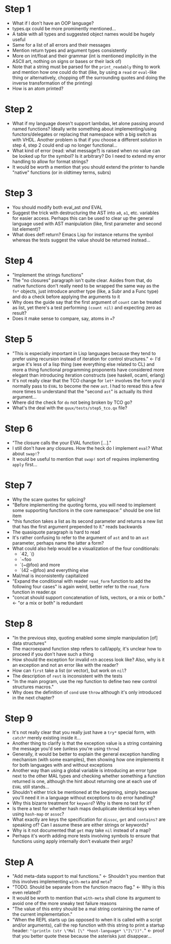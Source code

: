# Step 1

- What if I don't have an OOP language?
- types.qx could be more prominently mentioned...
- A table with all types and suggested object names would be hugely
  useful
- Same for a list of all errors and their messages
- Mention return types and argument types consistently
- More on int/float and their grammar (int is mentioned implicitly in
  the ASCII art, nothing on signs or bases or their lack of)
- Note that a string must be parsed for the `print_readably` thing to
  work and mention how one could do that (like, by using a `read` or
  `eval`-like thing or alternatively, chopping off the surrounding
  quotes and doing the inverse transformation of the printing)
- How is an atom printed?

# Step 2

- What if my language doesn't support lambdas, let alone passing
  around named functions? Ideally write something about
  implementing/using functors/delegates or replacing that namespace
  with a big switch as with VHDL.  Another problem is that if you
  choose a different solution in step 4, step 2 could end up no longer
  functional...
- What kind of error (read: what message?) is raised when no value can
  be looked up for the symbol?  Is it arbitrary?  Do I need to extend
  my error handling to allow for format strings?
- It would be worth a mention that you should extend the printer to
  handle "native" functions (or in oldtimey terms, subrs)

# Step 3

- You should modify both eval_ast *and* EVAL
- Suggest the trick with destructuring the AST into `a0`, `a1`,
  etc. variables for easier access.  Perhaps this can be used to clear
  up the general language used with AST manipulation (like, first
  parameter and second list element)?
- What does def! return?  Emacs Lisp for instance returns the symbol
  whereas the tests suggest the value should be returned instead...

# Step 4

- "Implement the strings functions"
- The "no closures" paragraph isn't quite clear.  Asides from that, do
  native functions don't really need to be wrapped the same way as the
  `fn*` objects, just introduce another type (like, a Subr and a Func
  type) and do a check before applying the arguments to it
- Why does the guide say that the first argument of `count` can be
  treated as list, yet there's a test performing `(count nil)` and
  expecting zero as result?
- Does it make sense to compare, say, atoms in `=`?

# Step 5

- "This is especially important in Lisp languages because they tend to
  prefer using recursion instead of iteration for control structures."
  <- I'd argue it's less of a lisp thing (see everything else related
  to CL) and more a thing functional programming proponents have
  considered more elegant than introducing iteration constructs (see
  haskell, ocaml, erlang)
- It's not really clear that the TCO change for `let*` involves the
  form you'd normally pass to `EVAL` to become the new `ast`.  I had to
  reread this a few more times to understand that the "second `ast`"
  is actually its third argument...
- Where did the check for `do` not being broken by TCO go?
- What's the deal with the `quux/tests/step5_tco.qx` file?

# Step 6

- "The closure calls the your EVAL function […]."
- I still don't have any closures.  How the heck do I implement
  `eval`?  What about `swap!`?
- It would be useful to mention that `swap!` sort of requires
  implementing `apply` first...

# Step 7

- Why the scare quotes for splicing?
- "Before implementing the quoting forms, you will need to implement
  some supporting functions in the core namespace:" should be one list
  item
- "this function takes a list as its second parameter and returns a
  new list that has the first argument prepended to it." reads backwards
- The quasiquote paragraph is hard to read
- It's rather confusing to refer to the argument of `ast` and to an
  `ast` parameter, perhaps name the latter a form?
- What could also help would be a visualization of the four
  conditionals:
  - \`42, \`()
  - \`~foo
  - \`(~@foo) and more
  - \`(42 ~@foo) and everything else
- Mal/mal is inconsistently capitalized
- "Expand the conditional with reader `read_form` function to add the
  following four cases" is again weird, better refer to the
  `read_form` function in reader.qx
- "concat should support concatenation of lists, vectors, or a mix or
  both." <- "or a mix or both" is redundant

# Step 8

- "In the previous step, quoting enabled some simple manipulation [of]
  data structures"
- The macroexpand function step refers to call/apply, it's unclear how
  to proceed if you don't have such a thing
- How should the exception for invalid `nth` access look like?  Also,
  why is it an exception and not an error like with the reader?
- How can `first` take a list (or vector), but work on `nil`?
- The description of `rest` is inconsistent with the tests
- "In the main program, use the rep function to define two new control
  structures macros."
- Why does the definition of `cond` use `throw` although it's only
  introduced in the next chapter?

# Step 9

- It's not really clear that you really just have a `try*` special
  form, with `catch*` merely existing inside it...
- Another thing to clarify is that the exception value is a string
  containing the message you'd see (unless you're using `throw`)
- Generally, it would be better to explain the general exception
  handling mechanism (with some examples), then showing how one
  implements it for both languages with and without exceptions
- Another way than using a global variable is introducing an error
  type next to the other MAL types and checking whether something a
  function returned is one, although the hint about returning one at
  each use of `EVAL` still stands...
- Shouldn't either trick be mentioned at the beginning, simply because
  you'll need it in a language without exceptions to do error handling?
- Why this bizarre treatment for `keyword`?  Why is there no test for
  it?
- Is there a test for whether hash maps deduplicate identical keys
  when using `hash-map` or `assoc`?
- What exactly are keys the specification for `dissoc`, `get` and
  `contains?` are speaking of?  Can I assume these are either strings
  or keywords?
- Why is it not documented that `get` may take `nil` instead of a map?
- Perhaps it's worth adding more tests involving symbols to ensure
  that functions using apply internally don't evaluate their args?

# Step A

- "Add meta-data support to mal functions." <- Shouldn't you mention
  that this involves implementing `with-meta` and `meta`?
- "TODO. Should be separate from the function macro flag." <- Why is
  this even related?
- It would be worth to mention that `with-meta` shall clone its
  argument to avoid one of the more sneaky test failure reasons
- "The value of this entry should be a mal string containing the name
  of the current implementation."
- "When the REPL starts up (as opposed to when it is called with a
  script and/or arguments), call the rep function with this string to
  print a startup header: `"(println (str \"Mal
  [\" *host-language* \"]\"))".`" <- proof that you better quote these
  because the asterisks just disappear...
